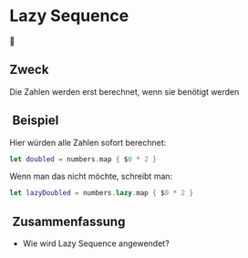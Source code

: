 # Lazy Sequence
🦥

## Zweck
Die Zahlen werden erst berechnet, wenn sie benötigt werden

##  Beispiel
Hier würden alle Zahlen sofort berechnet:

```swift
let doubled = numbers.map { $0 * 2 }
```

Wenn man das nicht möchte, schreibt man:

```swift
let lazyDoubled = numbers.lazy.map { $0 * 2 }
```

##  Zusammenfassung
- Wie wird Lazy Sequence angewendet?